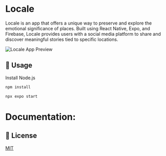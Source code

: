 # Locale

Locale is an app that offers a unique way to preserve and explore the emotional significance of places. Built using React Native, Expo, and Firebase, Locale provides users with a social media platform to share and discover meaningful stories tied to specific locations.

![Locale App Preview](https://i.imgur.com/ldANygN.jpg)

## 🔧 Usage

Install Node.js

```bash
npm install

npx expo start
```

# Documentation:

## 📝 License

[MIT](https://choosealicense.com/licenses/mit/)
